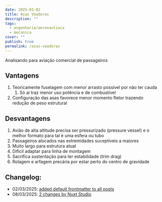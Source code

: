 ```yaml
---
date: 2025-03-02
title: Asas Voadoras
description: ""
tags:
  - engenharia/aeronautiaca
  - mecanica
cover: ""
publish: true
permalink: /asas-voadoras
---
```


Analisando para aviação comercial de passageiros

## Vantagens

1. Teoricamente fuselagem com menor arrasto possível por não ter cauda
   1. Só aí traz menor uso potência e de combustível
2. Configuração das asas favorece menor momento fletor trazendo redução de peso estrutural

## Desvantagens

1. Avião de alta altitude precisa ser pressurizado (pressure vessel) e o melhor formato para tal é uma esfera ou tubo
2. Passageiros alocados nas extremidades suceptíveis a maiores
3. Muito largo para estrutura atual
4. Dificil adaptar para linha de montagem
5. Sacrifica sustentação para ter estabilidade (trim drag)
6. Rolagem e arfagem precária por estar perto do centro de gravidade

## Changelog:

- 02/03/2025: [added default frontmatter to all posts](https://github.com/bolokoz/yurio/commit/9756dc53320db69a162e10b64f310a555bc90f06)
 - 08/03/2025: [2 changes by Nuxt Studio](https://github.com/bolokoz/yurio/commit/977b71373821acfbb489a16606c9bf4b48c19a95)

